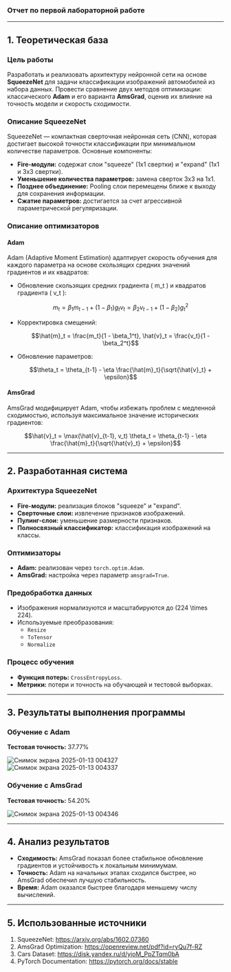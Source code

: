 ### Отчет по первой лабораторной работе

---

## **1. Теоретическая база**

### **Цель работы**  
Разработать и реализовать архитектуру нейронной сети на основе **SqueezeNet** для задачи классификации изображений автомобилей из набора данных. Провести сравнение двух методов оптимизации: классического **Adam** и его варианта **AmsGrad**, оценив их влияние на точность модели и скорость сходимости.

### **Описание SqueezeNet**  
SqueezeNet — компактная сверточная нейронная сеть (CNN), которая достигает высокой точности классификации при минимальном количестве параметров. Основные компоненты:
- **Fire-модули:** содержат слои "squeeze" (1x1 свертки) и "expand" (1x1 и 3x3 свертки).
- **Уменьшение количества параметров:** замена сверток 3x3 на 1x1.
- **Позднее объединение:** Pooling слои перемещены ближе к выходу для сохранения информации.
- **Сжатие параметров:** достигается за счет агрессивной параметрической регуляризации.

### **Описание оптимизаторов**

#### **Adam**  
Adam (Adaptive Moment Estimation) адаптирует скорость обучения для каждого параметра на основе скользящих средних значений градиентов и их квадратов:
- Обновление скользящих средних градиента \( m_t \) и квадратов градиента \( v_t \):
  ```math
  m_t = \beta_1 m_{t-1} + (1 - \beta_1) g_t
  v_t = \beta_2 v_{t-1} + (1 - \beta_2) g_t^2
  ```
- Корректировка смещений:
  ```math
  \hat{m}_t = \frac{m_t}{1 - \beta_1^t}, \hat{v}_t = \frac{v_t}{1 - \beta_2^t}
  ```
- Обновление параметров:
  ```math
  \theta_t = \theta_{t-1} - \eta \frac{\hat{m}_t}{\sqrt{\hat{v}_t} + \epsilon}
  ```

#### **AmsGrad**  
AmsGrad модифицирует Adam, чтобы избежать проблем с медленной сходимостью, используя максимальное значение исторических градиентов:
```math
\hat{v}_t = \max(\hat{v}_{t-1}, v_t)
\theta_t = \theta_{t-1} - \eta \frac{\hat{m}_t}{\sqrt{\hat{v}_t} + \epsilon}
```

---

## **2. Разработанная система**

### **Архитектура SqueezeNet**
- **Fire-модули:** реализация блоков "squeeze" и "expand".
- **Сверточные слои:** извлечение признаков изображений.
- **Пулинг-слои:** уменьшение размерности признаков.
- **Полносвязный классификатор:** классификация изображений на классы.

### **Оптимизаторы**
- **Adam:** реализован через `torch.optim.Adam`.
- **AmsGrad:** настройка через параметр `amsgrad=True`.

### **Предобработка данных**
- Изображения нормализуются и масштабируются до \(224 \times 224\).
- Используемые преобразования:
  - `Resize`
  - `ToTensor`
  - `Normalize`

### **Процесс обучения**
- **Функция потерь:** `CrossEntropyLoss`.
- **Метрики:** потери и точность на обучающей и тестовой выборках.

---

## **3. Результаты выполнения программы**

### **Обучение с Adam**
**Тестовая точность:** 37.77%

![Снимок экрана 2025-01-13 004327](https://github.com/user-attachments/assets/5639cf30-ee30-446f-9937-4adf753a03d6)
![Снимок экрана 2025-01-13 004337](https://github.com/user-attachments/assets/3a909af0-b9a3-4693-a973-b7e14caaee1e)

### **Обучение с AmsGrad**
**Тестовая точность:** 54.20%

![Снимок экрана 2025-01-13 004346](https://github.com/user-attachments/assets/7762eec1-d01a-4cb3-8a3a-78f9c6634a1c)


---

## **4. Анализ результатов**
- **Сходимость:** AmsGrad показал более стабильное обновление градиентов и устойчивость к локальным минимумам.
- **Точность:** Adam на начальных этапах сходился быстрее, но AmsGrad обеспечил лучшую стабильность.
- **Время:** Adam оказался быстрее благодаря меньшему числу вычислений.

---

## **5. Использованные источники**
1. SqueezeNet: https://arxiv.org/abs/1602.07360  
2. AmsGrad Optimization: https://openreview.net/pdf?id=ryQu7f-RZ  
3. Cars Dataset: https://disk.yandex.ru/d/yjoM_PpZTqm0bA  
4. PyTorch Documentation: https://pytorch.org/docs/stable
